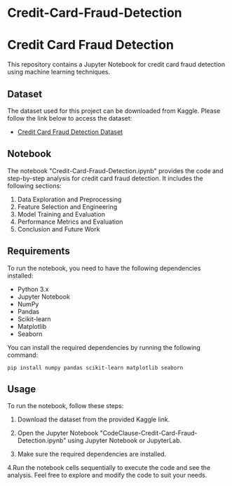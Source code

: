 # Credit-Card-Fraud-Detection

# Credit Card Fraud Detection

This repository contains a Jupyter Notebook for credit card fraud detection using machine learning techniques.

## Dataset

The dataset used for this project can be downloaded from Kaggle. Please follow the link below to access the dataset:

- [Credit Card Fraud Detection Dataset](https://www.kaggle.com/datasets/mlg-ulb/creditcardfraud)

## Notebook

The notebook "Credit-Card-Fraud-Detection.ipynb" provides the code and step-by-step analysis for credit card fraud detection. It includes the following sections:

1. Data Exploration and Preprocessing
2. Feature Selection and Engineering
3. Model Training and Evaluation
4. Performance Metrics and Evaluation
5. Conclusion and Future Work

## Requirements

To run the notebook, you need to have the following dependencies installed:

- Python 3.x
- Jupyter Notebook
- NumPy
- Pandas
- Scikit-learn
- Matplotlib
- Seaborn

You can install the required dependencies by running the following command:

```shell
pip install numpy pandas scikit-learn matplotlib seaborn
```
## Usage
To run the notebook, follow these steps:

1. Download the dataset from the provided Kaggle link.

2. Open the Jupyter Notebook "CodeClause-Credit-Card-Fraud-Detection.ipynb" using Jupyter Notebook or JupyterLab.

3. Make sure the required dependencies are installed.

4.Run the notebook cells sequentially to execute the code and see the analysis.
Feel free to explore and modify the code to suit your needs.
